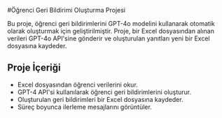 
#Öğrenci Geri Bildirimi Oluşturma Projesi

Bu proje, öğrenci geri bildirimlerini GPT-4o modelini kullanarak otomatik olarak oluşturmak için geliştirilmiştir. Proje, bir Excel dosyasından alınan verileri GPT-4o API'sine gönderir ve oluşturulan yanıtları yeni bir Excel dosyasına kaydeder.

## Proje İçeriği
 
- Excel dosyasından öğrenci verilerini okur.
- GPT-4 API'si kullanılarak öğrenci geri bildirimlerini oluşturur.
- Oluşturulan geri bildirimleri bir Excel dosyasına kaydeder.
- Süreç boyunca ilerleme mesajlarını görüntüler.
